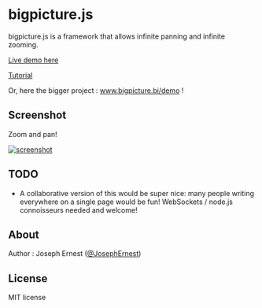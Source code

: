 bigpicture.js
=============

bigpicture.js is a framework that allows infinite panning and infinite zooming. 
 
[Live demo here](http://josephernest.github.io/bigpicture.js/bigpicture.html)

[Tutorial](http://josephernest.github.io/bigpicture.js/bigpicture-tutorial.html)

Or, here the bigger project : www.bigpicture.bi/demo !

Screenshot
----

Zoom and pan!

[![screenshot](http://gget.it/rm8b9h2o/3.jpg)](http://www.bigpicture.bi/demo)


TODO
----

* A collaborative version of this would be super nice: many people writing everywhere on a single page would be fun!
WebSockets / node.js connoisseurs needed and welcome!

About
----

Author : Joseph Ernest ([@JosephErnest](http:/twitter.com/JosephErnest))

License
----
MIT license